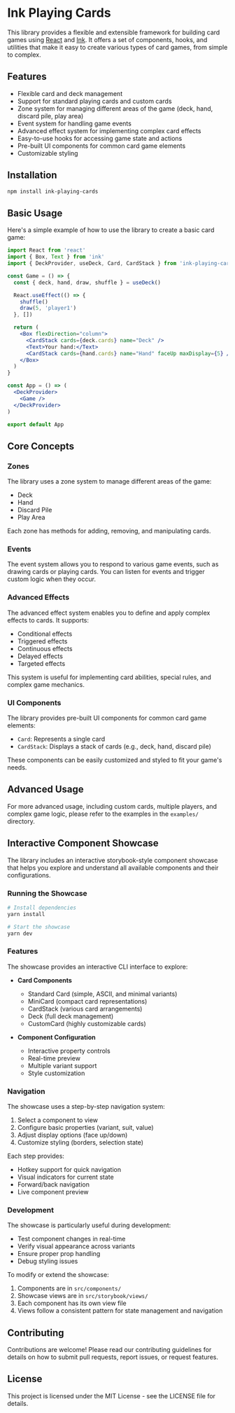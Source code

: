 # Ink Playing Cards

This library provides a flexible and extensible framework for building card games using [React](https://react.dev/) and [Ink](https://github.com/vadimdemedes/ink). It offers a set of components, hooks, and utilities that make it easy to create various types of card games, from simple to complex.

## Features

- Flexible card and deck management
- Support for standard playing cards and custom cards
- Zone system for managing different areas of the game (deck, hand, discard pile, play area)
- Event system for handling game events
- Advanced effect system for implementing complex card effects
- Easy-to-use hooks for accessing game state and actions
- Pre-built UI components for common card game elements
- Customizable styling

## Installation

```bash
npm install ink-playing-cards
```

## Basic Usage

Here's a simple example of how to use the library to create a basic card game:

```jsx
import React from 'react'
import { Box, Text } from 'ink'
import { DeckProvider, useDeck, Card, CardStack } from 'ink-playing-cards'

const Game = () => {
  const { deck, hand, draw, shuffle } = useDeck()

  React.useEffect(() => {
    shuffle()
    draw(5, 'player1')
  }, [])

  return (
    <Box flexDirection="column">
      <CardStack cards={deck.cards} name="Deck" />
      <Text>Your hand:</Text>
      <CardStack cards={hand.cards} name="Hand" faceUp maxDisplay={5} />
    </Box>
  )
}

const App = () => (
  <DeckProvider>
    <Game />
  </DeckProvider>
)

export default App
```

## Core Concepts

### Zones

The library uses a zone system to manage different areas of the game:

- Deck
- Hand
- Discard Pile
- Play Area

Each zone has methods for adding, removing, and manipulating cards.

### Events

The event system allows you to respond to various game events, such as drawing cards or playing cards. You can listen for events and trigger custom logic when they occur.

### Advanced Effects

The advanced effect system enables you to define and apply complex effects to cards. It supports:

- Conditional effects
- Triggered effects
- Continuous effects
- Delayed effects
- Targeted effects

This system is useful for implementing card abilities, special rules, and complex game mechanics.

### UI Components

The library provides pre-built UI components for common card game elements:

- `Card`: Represents a single card
- `CardStack`: Displays a stack of cards (e.g., deck, hand, discard pile)

These components can be easily customized and styled to fit your game's needs.

## Advanced Usage

For more advanced usage, including custom cards, multiple players, and complex game logic, please refer to the examples in the `examples/` directory.

## Interactive Component Showcase

The library includes an interactive storybook-style component showcase that helps you explore and understand all available components and their configurations.

### Running the Showcase

```bash
# Install dependencies
yarn install

# Start the showcase
yarn dev
```

### Features

The showcase provides an interactive CLI interface to explore:

- **Card Components**
  - Standard Card (simple, ASCII, and minimal variants)
  - MiniCard (compact card representations)
  - CardStack (various card arrangements)
  - Deck (full deck management)
  - CustomCard (highly customizable cards)

- **Component Configuration**
  - Interactive property controls
  - Real-time preview
  - Multiple variant support
  - Style customization

### Navigation

The showcase uses a step-by-step navigation system:
1. Select a component to view
2. Configure basic properties (variant, suit, value)
3. Adjust display options (face up/down)
4. Customize styling (borders, selection state)

Each step provides:
- Hotkey support for quick navigation
- Visual indicators for current state
- Forward/back navigation
- Live component preview

### Development

The showcase is particularly useful during development:
- Test component changes in real-time
- Verify visual appearance across variants
- Ensure proper prop handling
- Debug styling issues

To modify or extend the showcase:
1. Components are in `src/components/`
2. Showcase views are in `src/storybook/views/`
3. Each component has its own view file
4. Views follow a consistent pattern for state management and navigation

## Contributing

Contributions are welcome! Please read our contributing guidelines for details on how to submit pull requests, report issues, or request features.

## License

This project is licensed under the MIT License - see the LICENSE file for details.

